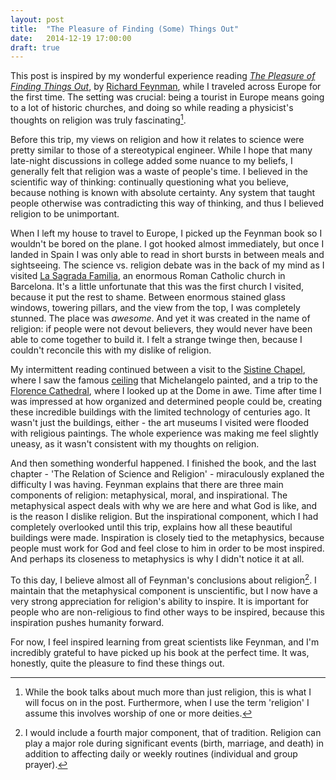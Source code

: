 ```yaml
---
layout: post
title:  "The Pleasure of Finding (Some) Things Out"
date:   2014-12-19 17:00:00
draft: true
---
```


This post is inspired by my wonderful experience reading [_The Pleasure of Finding Things Out_](http://www.amazon.com/The-Pleasure-Finding-Things-Out/dp/0465023959), by [Richard Feynman](http://en.wikipedia.org/wiki/Richard_Feynman), while I traveled across Europe for the first time. The setting was crucial: being a tourist in Europe means going to a lot of historic churches, and doing so while reading a physicist's thoughts on religion was truly fascinating[^religion-intro].

Before this trip, my views on religion and how it relates to science were pretty similar to those of a stereotypical engineer. While I hope that many late-night discussions in college added some nuance to my beliefs, I generally felt that religion was a waste of people's time. I believed in the scientific way of thinking: continually questioning what you believe, because nothing is known with absolute certainty. Any system that taught people otherwise was contradicting this way of thinking, and thus I believed religion to be unimportant.

When I left my house to travel to Europe, I picked up the Feynman book so I wouldn't be bored on the plane. I got hooked almost immediately, but once I landed in Spain I was only able to read in short bursts in between meals and sightseeing. The science vs. religion debate was in the back of my mind as I visited [La Sagrada Familia](http://en.wikipedia.org/wiki/Sagrada_Fam%C3%ADlia), an enormous Roman Catholic church in Barcelona. It's a little unfortunate that this was the first church I visited, because it put the rest to shame. Between enormous stained glass windows, towering  pillars, and the view from the top, I was completely stunned. The place was _awesome_. And yet it was created in the name of religion: if people were not devout believers, they would never have been able to come together to build it. I felt a strange twinge then, because I couldn't reconcile this with my dislike of religion.

My intermittent reading continued between a visit to the [Sistine Chapel](http://en.wikipedia.org/wiki/Sistine_Chapel), where I saw the famous [ceiling](http://en.wikipedia.org/wiki/Sistine_Chapel_ceiling) that Michelangelo painted, and a trip to the [Florence Cathedral](http://en.wikipedia.org/wiki/Florence_Cathedral), where I looked up at the Dome in awe. Time after time I was impressed at how organized and determined people could be, creating these incredible buildings with the limited technology of centuries ago. It wasn't just the buildings, either - the art museums I visited were flooded with religious paintings. The whole experience was making me feel slightly uneasy, as it wasn't consistent with my thoughts on religion.

And then something wonderful happened. I finished the book, and the last chapter - 'The Relation of Science and Religion' - miraculously explaned the difficulty I was having. Feynman explains that there are three main components of religion: metaphysical, moral, and inspirational. The metaphysical aspect deals with why we are here and what God is like, and is the reason I dislike religion. But the inspirational component, which I had completely overlooked until this trip, explains how all these beautiful buildings were made. Inspiration is closely tied to the metaphysics, because people must work for God and feel close to him in order to be most inspired. And perhaps its closeness to metaphysics is why I didn't notice it at all.

To this day, I believe almost all of Feynman's conclusions about religion[^tradition]. I maintain that the metaphysical component is unscientific, but I now have a very strong appreciation for religion's ability to inspire. It is important for people who are non-religious to find other ways to be inspired, because this inspiration pushes humanity forward.

For now, I feel inspired learning from great scientists like Feynman, and I'm incredibly grateful to have picked up his book at the perfect time. It was, honestly, quite the pleasure to find these things out.


[^religion-intro]: While the book talks about much more than just religion, this is what I will focus on in the post. Furthermore, when I use the term 'religion' I assume this involves worship of one or more deities.

[^tradition]: I would include a fourth major component, that of tradition. Religion can play a major role during significant events (birth, marriage, and death) in addition to affecting daily or weekly routines (individual and group prayer).


<!---

# Possible Quotes:

> The remark which I read somewhere, that science is all right so long as it doesn't attack religion, was the clue that I needed to understand the problem

> The old problems, such as the relation of science and religion... are not often publicly discussed because of the limitations of specialization

> I didn't have much patience with what's called the humanities, even though in the university there were humanities that you had to take

> So altogether I can't believe these special stories that have been made up about our relationship to the universe at large

> I can live with doubt and uncertainty... I think it's much more interesting to live not knowing than to have answers which might be wrong

> In religion, the moral lessons are taught, but they are not just taught once - you are inspired again and again

> So the question changes a little bit from "Is there a God?" to "How sure is it that there is a God?"

> [Religion] gives inspiration not only for moral conduct - it gives inspiration for the arts and for all kinds of great throughts and actions as well

-->